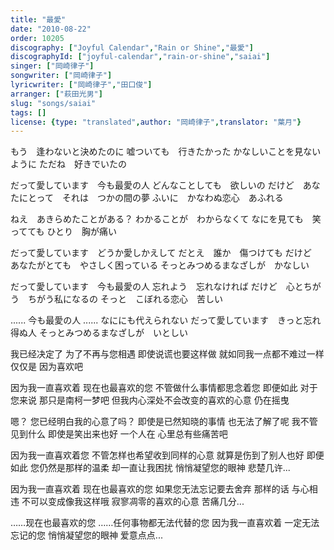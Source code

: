 ```yaml
---
title: "最愛"
date: "2010-08-22"
order: 10205
discography: ["Joyful Calendar","Rain or Shine","最愛"]
discographyId: ["joyful-calendar","rain-or-shine","saiai"]
singer: ["岡崎律子"]
songwriter: ["岡崎律子"]
lyricwriter: ["岡崎律子","田口俊"]
arranger: ["萩田光男"]
slug: "songs/saiai"
tags: []
license: {type: "translated",author: "岡崎律子",translator: "葉月"}
---
```


もう　逢わないと決めたのに 
嘘ついても　行きたかった 
かなしいことを見ないように 
ただね　好きでいたの 

だって愛しています　今も最愛の人 
どんなことしても　欲しいの 
だけど　あなたにとって　それは　つかの間の夢 
ふいに　かなわぬ恋心　あふれる 

ねえ　あきらめたことがある？ 
わかることが　わからなくて 
なにを見ても　笑ってても 
ひとり　胸が痛い 

だって愛しています　どうか愛しかえして 
だとえ　誰か　傷つけても 
だけど　あなたがとても　やさしく困っている 
そっとみつめるまなざしが　かなしい 

だって愛しています　今も最愛の人 
忘れよう　忘れなければ 
だけど　心とちがう　ちがう私になるの 
そっと　こぼれる恋心　苦しい 

...... 今も最愛の人 
...... なににも代えられない 
だって愛しています　きっと忘れ得ぬ人 
そっとみつめるまなざしが　いとしい

我已经决定了 为了不再与您相遇
即使说谎也要这样做
就如同我一点都不难过一样
仅仅是 因为喜欢吧

因为我一直喜欢着 现在也最喜欢的您
不管做什么事情都思念着您
即便如此 对于您来说 那只是南柯一梦吧
但我内心深处不会改变的喜欢的心意 仍在摇曳

嗯？ 您已经明白我的心意了吗？
即使是已然知晓的事情 也无法了解了呢
我不管见到什么 即使是笑出来也好
一个人在 心里总有些痛苦吧

因为我一直喜欢着您 不管怎样也希望收到同样的心意
就算是伤到了别人也好
即便如此 您仍然是那样的温柔 却一直让我困扰
悄悄凝望您的眼神 悲楚几许...

因为我一直喜欢着 现在也最喜欢的您
如果您无法忘记要去舍弃
那样的话 与心相违 不可以变成像我这样哦
寂寥凋零的喜欢的心意 苦痛几分...

……现在也最喜欢的您
……任何事物都无法代替的您
因为我一直喜欢着 一定无法忘记的您
悄悄凝望您的眼神 爱意点点...
